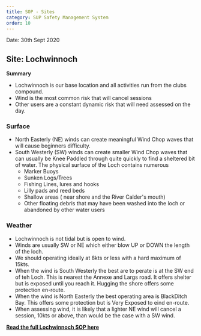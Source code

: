 ```yaml
---
title: SOP - Sites
category: SUP Safety Management System
order: 10
---
```

Date: 30th Sept 2020

## Site: Lochwinnoch
**Summary**
- Lochwinnoch is our base location and all activities run from the clubs compound.
- Wind is the most common risk that will cancel sessions
- Other users are a constant dynamic risk that will need assessed on the day.

### Surface
- North Easterly (NE) winds can create meaningful Wind Chop waves that will cause beginners difficulty.
- South Westerly (SW) winds can create smaller Wind Chop waves that can usually be Knee Paddled through quite quickly to find a sheltered bit of water.
The physical surface of the Loch contains numerous
   - Marker Buoys
   - Sunken Logs/Trees
   - Fishing Lines, lures and hooks
   - Lilly pads and reed beds
   - Shallow areas ( near shore and the River Calder's mouth)
   - Other floating debris that may have been washed into the loch or abandoned by other water users

### Weather
- Lochwinnoch is not tidal but is open to wind.
- Winds are usually SW or NE which either blow UP or DOWN the length of the loch.
- We should operating ideally at 8kts or less with a hard maximum of 15kts.
- When the wind is South Westerly the best are to perate is at the SW end of teh Loch. This is nearest the Annexe and Largs road. It offers shelter but is exposed until you reach it. Hugging the shore offers some protection en-route.
- When the wind is North Easterly the best operating area is BlackDitch Bay. This offers some protection but is Very Exposed to eind en-route.  
- When assessing wind, it is likely that a lighter NE wind will cancel a session, 10kts or above, than would be the case with a SW wind.


**[Read the full Lochwinnoch SOP here](/clyde/files/SOP.pdf)**
